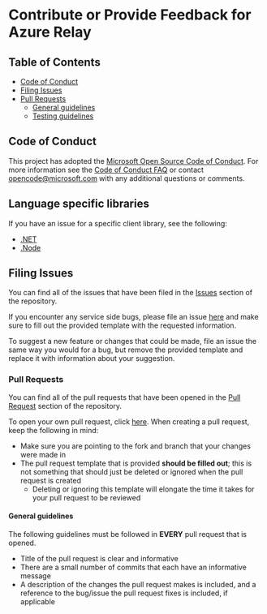 ﻿# Contribute or Provide Feedback for Azure Relay

## Table of Contents

- [Code of Conduct](#code-of-conduct)
- [Filing Issues](#filing-issues)
- [Pull Requests](#pull-requests)
    - [General guidelines](#general-guidelines)
    - [Testing guidelines](#testing-guidelines)

## Code of Conduct

This project has adopted the [Microsoft Open Source Code of Conduct](https://opensource.microsoft.com/codeofconduct/). For more information see the [Code of Conduct FAQ](https://opensource.microsoft.com/codeofconduct/faq/) or contact [opencode@microsoft.com](mailto:opencode@microsoft.com) with any additional questions or comments.

## Language specific libraries

If you have an issue for a specific client library, see the following:
* [.NET](https://github.com/azure/azure-relay-dotnet)
* [.Node](https://github.com/azure/azure-relay-node)

## Filing Issues

You can find all of the issues that have been filed in the [Issues](https://github.com/Azure/azure-relay/issues) section of the repository.

If you encounter any service side bugs, please file an issue [here](https://github.com/Azure/azure-relay/issues/new) and make sure to fill out the provided template with the requested information.

To suggest a new feature or changes that could be made, file an issue the same way you would for a bug, but remove the provided template and replace it with information about your suggestion.

### Pull Requests

You can find all of the pull requests that have been opened in the [Pull Request](https://github.com/Azure/azure-relay/pulls) section of the repository.

To open your own pull request, click [here](https://github.com/Azure/azure-relay/compare). When creating a pull request, keep the following in mind:
- Make sure you are pointing to the fork and branch that your changes were made in
- The pull request template that is provided **should be filled out**; this is not something that should just be deleted or ignored when the pull request is created
    - Deleting or ignoring this template will elongate the time it takes for your pull request to be reviewed

#### General guidelines

The following guidelines must be followed in **EVERY** pull request that is opened.

- Title of the pull request is clear and informative
- There are a small number of commits that each have an informative message
- A description of the changes the pull request makes is included, and a reference to the bug/issue the pull request fixes is included, if applicable